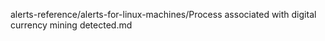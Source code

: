 alerts-reference/alerts-for-linux-machines/Process associated with digital currency mining detected.md